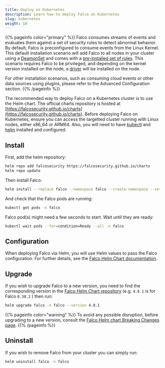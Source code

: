 ```yaml
---
title: Deploy on Kubernetes
description: Learn how to deploy Falco on Kubernetes
slug: kubernetes
weight: 10
---
```


{{% pageinfo color="primary" %}}
Falco consumes streams of events and evaluates them against a set of security rules to detect abnormal behavior. By default, Falco is preconfigured to consume events from the Linux Kernel. This default installation scenario will add Falco to all nodes in your cluster using a [DeamonSet](https://kubernetes.io/docs/concepts/workloads/controllers/daemonset/) and comes with a [pre-installed set of rules](https://github.com/falcosecurity/rules/blob/main/rules/falco_rules.yaml). This scenario requires Falco to be privileged, and depending on the kernel version installed on the node, a [driver](/docs/event-sources/kernel/) will be installed on the node.

For other installation scenarios, such as consuming cloud events or other data sources using plugins, please refer to the Advanced Configuration section.
{{% /pageinfo %}}

The recommended way to deploy Falco on a Kubernetes cluster is to use the Helm chart. The official charts repository is hosted at [https://falcosecurity.github.io/charts](https://falcosecurity.github.io/charts). Before deploying Falco on Kubernetes, ensure you can access the targetted cluster running with Linux nodes, either x86_64 or ARM64. Also, you will need to have [kubectl](https://kubernetes.io/docs/tasks/tools/) and [helm](https://helm.sh/docs/intro/install/) installed and configured.


## Install

First, add the helm repository:

```sh
helm repo add falcosecurity https://falcosecurity.github.io/charts
helm repo update
```

Then install Falco:

```sh
helm install --replace falco --namespace falco --create-namespace --set tty=true falcosecurity/falco
```

And check that the Falco pods are running:

```sh
kubectl get pods -n falco
```

Falco pod(s) might need a few seconds to start. Wait until they are ready:

```sh
kubectl wait pods --for=condition=Ready --all -n falco
```

## Configuration

When deploying Falco via Helm, you will use Helm values to pass the Falco configuration. For further details, see the [Falco Helm Chart documentation](https://github.com/falcosecurity/charts/tree/master/charts/falco#configuration).

## Upgrade


If you wish to upgrade Falco to a new version, you need to find the corresponding version in the [Falco Helm Chart repository](https://github.com/falcosecurity/charts/blob/master/charts/falco) (e.g. `4.8.1` is for Falco `0.38.2` ) then run:

```sh
helm upgrade falco -n falco --version 4.8.1
```

{{% pageinfo color="warning" %}}
To avoid any possible disruption, before upgrading to a new version, consult the [Falco Helm chart Breaking Changes page](https://github.com/falcosecurity/charts/blob/master/charts/falco/BREAKING-CHANGES.md).
{{% /pageinfo %}}


## Uninstall

If you wish to remove Falco from your cluster you can simply run:

```sh
helm uninstall falco -n falco
```
